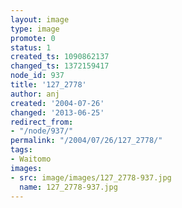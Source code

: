 ```yaml
---
layout: image
type: image
promote: 0
status: 1
created_ts: 1090862137
changed_ts: 1372159417
node_id: 937
title: '127_2778'
author: anj
created: '2004-07-26'
changed: '2013-06-25'
redirect_from:
- "/node/937/"
permalink: "/2004/07/26/127_2778/"
tags:
- Waitomo
images:
- src: image/images/127_2778-937.jpg
  name: 127_2778-937.jpg
---
```


